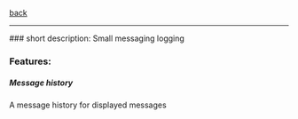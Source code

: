 [back](../components.md)
<hr>
### short description:
Small messaging logging

### Features:
##### Message history
A message history for displayed messages
